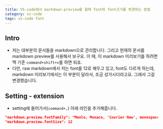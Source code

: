 ```yaml
---
title: VS-code에서 markdown-preview를 할때 font와 font크기를 변경하는 방법
category: vs-code
tags: vs-code font
---
```


## Intro

- 저는 대부분의 문서들을 markdown으로 관리합니다. 그리고 현재의 문서를 markdown preview를 사용해서 보구요. 이 때, 이 markdown 미리보기를 하려면 맥 기준 `command+shift+v`를 하면 되죠.
- 다만, raw markdown에서 저는 font를 12로 해두고 있고, font도 다르게 하는데, markdown 미리보기에서는 이 부분이 달라서, 조금 성가시더라고요. 그래서 그걸 변경했습니다.

## Setting - extension

- setting에 들어가서(`command+,`) 아래 라인을 추가해줍니다.

```json
"markdown.preview.fontFamily": "Menlo, Monaco, 'Courier New', monospace, NanumGothicCoding",
"markdown.preview.fontSize": 12
```

